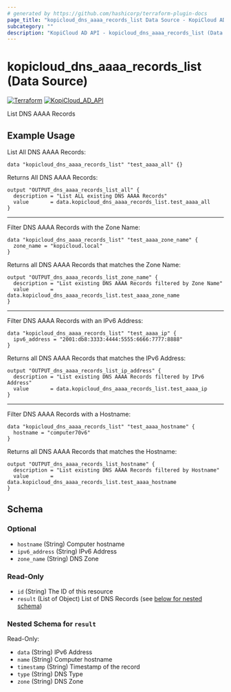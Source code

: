 ```yaml
---
# generated by https://github.com/hashicorp/terraform-plugin-docs
page_title: "kopicloud_dns_aaaa_records_list Data Source - KopiCloud AD Provider"
subcategory: ""
description: "KopiCloud AD API - kopicloud_dns_aaaa_records_list (Data Source)"
---
```


# kopicloud_dns_aaaa_records_list (Data Source)
[![Terraform](https://img.shields.io/badge/terraform-v1.3+-blue.svg)](https://www.terraform.io/downloads.html) 
[![KopiCloud_AD_API](https://img.shields.io/badge/kopiCloud_ad-v1.0+-blueviolet.svg)](https://www.kopicloud-ad-api.com)

List DNS AAAA Records

## Example Usage

List All DNS AAAA Records:
```
data "kopicloud_dns_aaaa_records_list" "test_aaaa_all" {}
```

Returns All DNS AAAA Records:
```
output "OUTPUT_dns_aaaa_records_list_all" {
  description = "List ALL existing DNS AAAA Records"
  value       = data.kopicloud_dns_aaaa_records_list.test_aaaa_all
}
```

----

Filter DNS AAAA Records with the Zone Name:
```
data "kopicloud_dns_aaaa_records_list" "test_aaaa_zone_name" {
  zone_name = "kopicloud.local"
}
```

Returns all DNS AAAA Records that matches the Zone Name:
```
output "OUTPUT_dns_aaaa_records_list_zone_name" {
  description = "List existing DNS AAAA Records filtered by Zone Name"
  value       = data.kopicloud_dns_aaaa_records_list.test_aaaa_zone_name
}
```

----

Filter DNS AAAA Records with an IPv6 Address:

```
data "kopicloud_dns_aaaa_records_list" "test_aaaa_ip" {
  ipv6_address = "2001:db8:3333:4444:5555:6666:7777:8888"
}
```

Returns all DNS AAAA Records that matches the IPv6 Address:
```
output "OUTPUT_dns_aaaa_records_list_ip_address" {
  description = "List existing DNS AAAA Records filtered by IPv6 Address"
  value       = data.kopicloud_dns_aaaa_records_list.test_aaaa_ip
}
```

----

Filter DNS AAAA Records with a Hostname:
```
data "kopicloud_dns_aaaa_records_list" "test_aaaa_hostname" {
  hostname = "computer70v6"
}
```

Returns all DNS AAAA Records that matches the Hostname:
```
output "OUTPUT_dns_aaaa_records_list_hostname" {
  description = "List existing DNS AAAA Records filtered by Hostname"
  value       = data.kopicloud_dns_aaaa_records_list.test_aaaa_hostname
}
```

<!-- schema generated by tfplugindocs -->
## Schema

### Optional

- `hostname` (String) Computer hostname
- `ipv6_address` (String) IPv6 Address
- `zone_name` (String) DNS Zone

### Read-Only

- `id` (String) The ID of this resource
- `result` (List of Object) List of DNS Records (see [below for nested schema](#nestedatt--result))

<a id="nestedatt--result"></a>
### Nested Schema for `result`

Read-Only:

- `data` (String) IPv6 Address
- `name` (String) Computer hostname
- `timestamp` (String) Timestamp of the record
- `type` (String) DNS Type
- `zone` (String) DNS Zone
